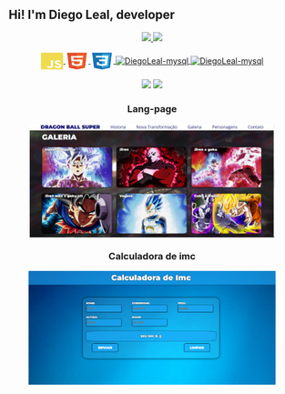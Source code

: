 ## Hi! I'm Diego Leal, developer

<div align="center" >
  <a href="https://github.com/Diegoleal225">
  <img height="150em"  src="https://github-readme-stats.vercel.app/api?username=Diegoleal225&show_icons=true&theme=dark&include_all_commits=true&count_private=true"/>
  <img height="150em" src="https://github-readme-stats.vercel.app/api/top-langs/?username=Diegoleal225&layout=compact&langs_count=7&theme=dark"/>
</div>
<div   style="display: inline_block" align="center"><br>
  <img align="center" alt="DiegoLeal-Js" height="30" width="40"  src="https://raw.githubusercontent.com/devicons/devicon/master/icons/javascript/javascript-plain.svg" target="_blank">
  <img align="center" alt="DiegoLeal-HTML" height="30" width="40" src="https://raw.githubusercontent.com/devicons/devicon/master/icons/html5/html5-original.svg" target="_blank">
  <img align="center" alt="DiegoLeal-CSS" height="30" width="40" src="https://raw.githubusercontent.com/devicons/devicon/master/icons/css3/css3-original.svg" target="_blank">
  <img align="center" alt="DiegoLeal-mysql" height="30" width="40" src="https://img.shields.io/badge/Oracle-F80000?style=for-the-badge&logo=Oracle&logoColor=white" target="_blank">
  <img align="center" alt="DiegoLeal-mysql" height="30" width="40" src="https://img.shields.io/badge/MySQL-005C84?style=for-the-badge&logo=mysql&logoColor=white" target="_blank">
</div>
<br>   
  <div align="center">
  <a href="https://www.linkedin.com/in/di%C3%AAgo-leal-02505a23a"> <img height="30" align:"center" src="https://img.shields.io/badge/LinkedIn-0077B5?style=for-the-badge&logo=linkedin&logoColor=white" target="_blank"></a>  
  <a href="https://api.whatsapp.com/send/?phone=77981338523&text&type=phone_number&app_absent=0" target="_blank"><img height="30"     align:"center" src="https://img.shields.io/badge/WhatsApp-25D366?style=for-the-badge&logo=whatsapp&logoColor=white" target="_blank"></a>
  </div>
  <div align="center">  
    <h3> Lang-page</h3>
    <a href="https://diegoleal225.github.io/project-lang-page/lang.html"><img  align="center" alt="lang-page" height="200em" width"200em" src="https://github.com/Diegoleal225/Diegoleal225/blob/main/lang-page/assets/img/Screenshot_1.png?raw=true" target="_blank"></a>   
  </div>
    <div align="center">  
    <h3> Calculadora de imc</h3>
    <a href="https://diegoleal225.github.io/project-calculadora-imc/final.html"><img  align="center" alt="calculado-imc" height="200em" width"200em" src="https://github.com/Diegoleal225/Diegoleal225/blob/main/calculadora-imc/assets/calculadora-imc.png?raw=true" target="_blank"></a>   
  </div>
